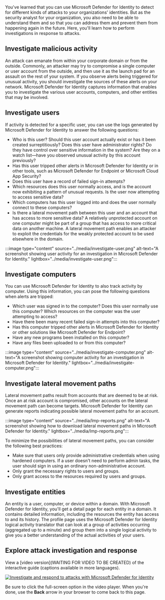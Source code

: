 You've learned that you can use Microsoft Defender for Identity to detect for different kinds of attacks to your organizations' identities. But as the security analyst for your organization, you also need to be able to understand them and so that you can address them and prevent them from happening again in the future. Here, you'll learn how to perform investigations in response to attacks.

## Investigate malicious activity

An attack can emanate from within your corporate domain or from the outside. Commonly, an attacker may try to compromise a single computer or user account from the outside, and then use it as the launch pad for an assault on the rest of your system. If you observe alerts being triggered for unusual activity, you should investigate the sources of these alerts on your network. Microsoft Defender for Identity captures information that enables you to investigate the various user accounts, computers, and other entities that may be involved.

## Investigate users

If activity is detected for a specific user, you can use the logs generated by Microsoft Defender for Identity to answer the following questions:

- Who is this user? Should this user account actually exist or has it been created surreptitiously? Does this user have administrator rights? Do they have control over sensitive information in the system? Are they on a watch list—have you observed unusual activity by this account previously?
- Has this user tripped other alerts in Microsoft Defender for Identity or in other tools, such as Microsoft Defender for Endpoint or Microsoft Cloud App Security?
- Does this user have a record of failed sign-in attempts?
- Which resources does this user normally access, and is the account now exhibiting a pattern of unusual requests. Is the user now attempting to access sensitive data?
- Which computers has this user logged into and does the user normally connect to these computers?
- Is there a lateral movement path between this user and an account that has access to more sensitive data? A relatively unprotected account on one computer might be part of a group that has access to more critical data on another machine. A lateral movement path enables an attacker to exploit the credentials for the weakly protected account to be used elsewhere in the domain.

:::image type="content" source="../media/investigate-user.png" alt-text="A screenshot showing user activity for an investigation in Microsoft Defender for Identity." lightbox="../media/investigate-user.png":::

## Investigate computers

You can use Microsoft Defender for Identity to also track activity by computer. Using this information, you can pose the following questions when alerts are tripped:

- Which user was signed in to the computer? Does this user normally use this computer? Which resources on the computer was the user attempting to access?
- Have there been many recent failed sign-in attempts into this computer?
- Has this computer tripped other alerts in Microsoft Defender for Identity or other solutions like Microsoft Defender for Endpoint?
- Have any new programs been installed on this computer?
- Have any files been uploaded to or from this computer?

:::image type="content" source="../media/investigate-computer.png" alt-text="A screenshot showing computer activity for an investigation in Microsoft Defender for Identity." lightbox="../media/investigate-computer.png":::

## Investigate lateral movement paths

Lateral movement paths result from accounts that are deemed to be at risk. Once an at risk account is compromised, other accounts on the lateral movement path can become targets. Microsoft Defender for Identity can generate reports indicating possible lateral movement paths for an account.

:::image type="content" source="../media/lmp-reports.png" alt-text="A screenshot showing how to download lateral movement paths in Microsoft Defender for Identity." lightbox="../media/lmp-reports.png":::

To minimize the possibilities of lateral movement paths, you can consider the following best practices:

- Make sure that users only provide administrative credentials when using hardened computers. If a user doesn't need to perform admin tasks, the user should sign in using an ordinary non-administrative account.
- Only grant the necessary rights to users and groups.
- Only grant access to the resources required by users and groups.

## Investigate entities

An entity is a user, computer, or device within a domain. With Microsoft Defender for Identity, you'll get a detail page for each entity in a domain. It contains detailed information, including the resources the entity has access to and its history. The profile page uses the Microsoft Defender for Identity logical activity translator that can look at a group of activities occurring (aggregated up to a minute) and group them into a single logical activity to give you a better understanding of the actual activities of your users.

## Explore attack investigation and response

View a [video version](WAITING FOR VIDEO TO BE CREATED) of the interactive guide (captions available in more languages).

[![Investigate and respond to attacks with Microsoft Defender for Identity](../media/investigate-threats.png)](https://aka.ms/MSDI.IG)

Be sure to click the full-screen option in the video player. When you're done, use the **Back** arrow in your browser to come back to this page.
